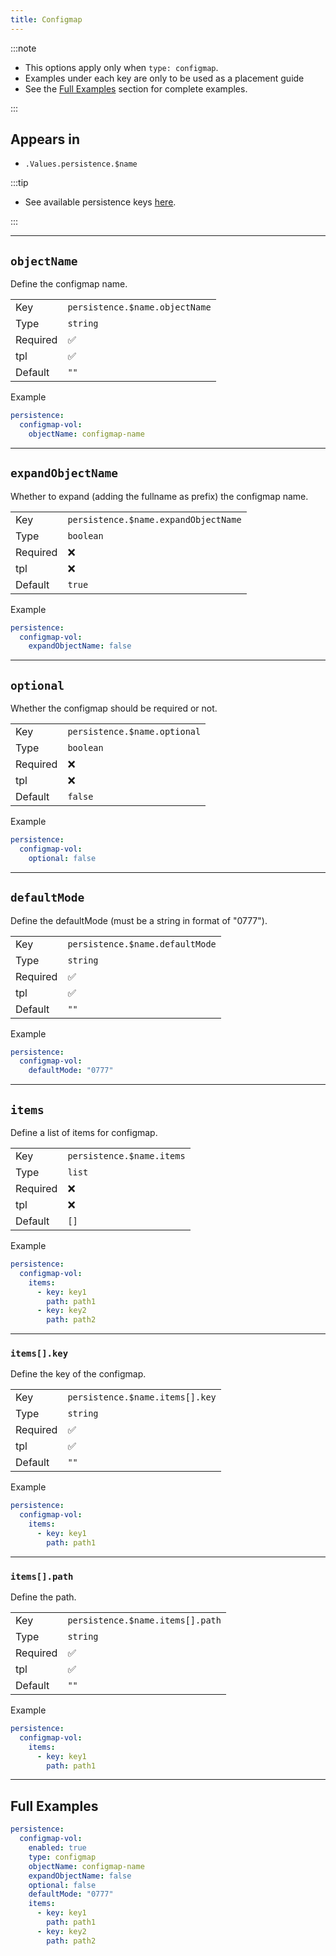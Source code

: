 ```yaml
---
title: Configmap
---
```


:::note

- This options apply only when `type: configmap`.
- Examples under each key are only to be used as a placement guide
- See the [Full Examples](#full-examples) section for complete examples.

:::

## Appears in

- `.Values.persistence.$name`

:::tip

- See available persistence keys [here](./index.md).

:::

---

## `objectName`

Define the configmap name.

|          |                                |
| -------- | ------------------------------ |
| Key      | `persistence.$name.objectName` |
| Type     | `string`                       |
| Required | ✅                             |
| tpl      | ✅                             |
| Default  | `""`                           |

Example

```yaml
persistence:
  configmap-vol:
    objectName: configmap-name
```

---

## `expandObjectName`

Whether to expand (adding the fullname as prefix) the configmap name.

|          |                                      |
| -------- | ------------------------------------ |
| Key      | `persistence.$name.expandObjectName` |
| Type     | `boolean`                            |
| Required | ❌                                   |
| tpl      | ❌                                   |
| Default  | `true`                               |

Example

```yaml
persistence:
  configmap-vol:
    expandObjectName: false
```

---

## `optional`

Whether the configmap should be required or not.

|          |                              |
| -------- | ---------------------------- |
| Key      | `persistence.$name.optional` |
| Type     | `boolean`                    |
| Required | ❌                           |
| tpl      | ❌                           |
| Default  | `false`                      |

Example

```yaml
persistence:
  configmap-vol:
    optional: false
```

---

## `defaultMode`

Define the defaultMode (must be a string in format of "0777").

|          |                                 |
| -------- | ------------------------------- |
| Key      | `persistence.$name.defaultMode` |
| Type     | `string`                        |
| Required | ✅                              |
| tpl      | ✅                              |
| Default  | `""`                            |

Example

```yaml
persistence:
  configmap-vol:
    defaultMode: "0777"
```

---

## `items`

Define a list of items for configmap.

|          |                           |
| -------- | ------------------------- |
| Key      | `persistence.$name.items` |
| Type     | `list`                    |
| Required | ❌                        |
| tpl      | ❌                        |
| Default  | `[]`                      |

Example

```yaml
persistence:
  configmap-vol:
    items:
      - key: key1
        path: path1
      - key: key2
        path: path2
```

---

### `items[].key`

Define the key of the configmap.

|          |                                 |
| -------- | ------------------------------- |
| Key      | `persistence.$name.items[].key` |
| Type     | `string`                        |
| Required | ✅                              |
| tpl      | ✅                              |
| Default  | `""`                            |

Example

```yaml
persistence:
  configmap-vol:
    items:
      - key: key1
        path: path1
```

---

### `items[].path`

Define the path.

|          |                                  |
| -------- | -------------------------------- |
| Key      | `persistence.$name.items[].path` |
| Type     | `string`                         |
| Required | ✅                               |
| tpl      | ✅                               |
| Default  | `""`                             |

Example

```yaml
persistence:
  configmap-vol:
    items:
      - key: key1
        path: path1
```

---

## Full Examples

```yaml
persistence:
  configmap-vol:
    enabled: true
    type: configmap
    objectName: configmap-name
    expandObjectName: false
    optional: false
    defaultMode: "0777"
    items:
      - key: key1
        path: path1
      - key: key2
        path: path2
```
